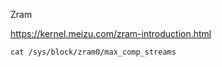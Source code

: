 Zram

https://kernel.meizu.com/zram-introduction.html







```
cat /sys/block/zram0/max_comp_streams
```